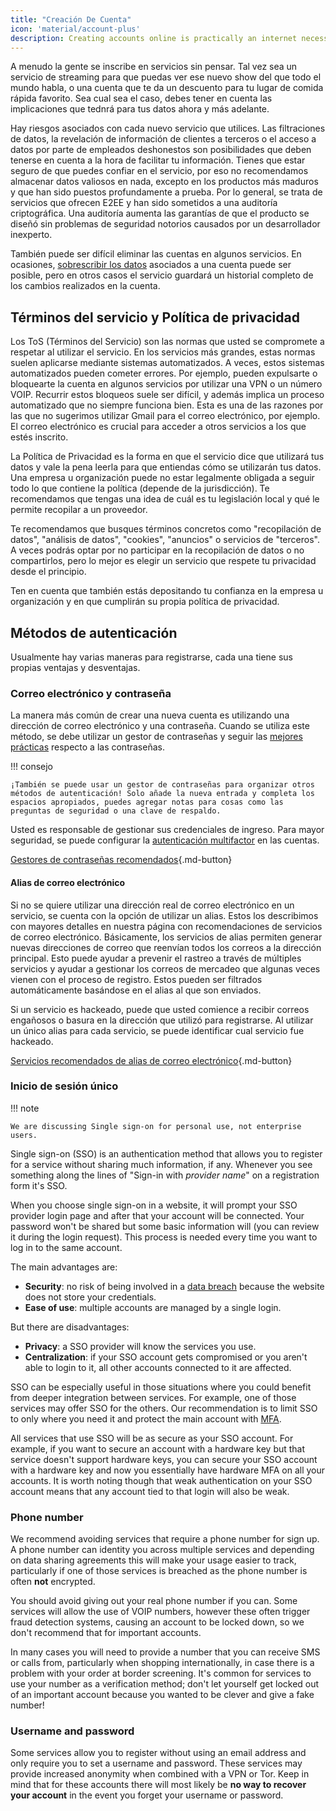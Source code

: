 ```yaml
---
title: "Creación De Cuenta"
icon: 'material/account-plus'
description: Creating accounts online is practically an internet necessity, take these steps to make sure you stay private.
---
```


A menudo la gente se inscribe en servicios sin pensar. Tal vez sea un servicio de streaming para que puedas ver ese nuevo show del que todo el mundo habla, o una cuenta que te da un descuento para tu lugar de comida rápida favorito. Sea cual sea el caso, debes tener en cuenta las implicaciones que tednrá para tus datos ahora y más adelante.

Hay riesgos asociados con cada nuevo servicio que utilices. Las filtraciones de datos, la revelación de información de clientes a terceros o el acceso a datos por parte de empleados deshonestos son posibilidades que deben tenerse en cuenta a la hora de facilitar tu información. Tienes que estar seguro de que puedes confiar en el servicio, por eso no recomendamos almacenar datos valiosos en nada, excepto en los productos más maduros y que han sido puestos profundamente a prueba. Por lo general, se trata de servicios que ofrecen E2EE y han sido sometidos a una auditoría criptográfica. Una auditoría aumenta las garantías de que el producto se diseñó sin problemas de seguridad notorios causados por un desarrollador inexperto.

También puede ser difícil eliminar las cuentas en algunos servicios. En ocasiones, [sobrescribir los datos](account-deletion.md#overwriting-account-information) asociados a una cuenta puede ser posible, pero en otros casos el servicio guardará un historial completo de los cambios realizados en la cuenta.

## Términos del servicio y Política de privacidad

Los ToS (Términos del Servicio) son las normas que usted se compromete a respetar al utilizar el servicio. En los servicios más grandes, estas normas suelen aplicarse mediante sistemas automatizados. A veces, estos sistemas automatizados pueden cometer errores. Por ejemplo, pueden expulsarte o bloquearte la cuenta en algunos servicios por utilizar una VPN o un número VOIP. Recurrir estos bloqueos suele ser difícil, y además implica un proceso automatizado que no siempre funciona bien. Esta es una de las razones por las que no sugerimos utilizar Gmail para el correo electrónico, por ejemplo. El correo electrónico es crucial para acceder a otros servicios a los que estés inscrito.

La Política de Privacidad es la forma en que el servicio dice que utilizará tus datos y vale la pena leerla para que entiendas cómo se utilizarán tus datos. Una empresa u organización puede no estar legalmente obligada a seguir todo lo que contiene la política (depende de la jurisdicción). Te recomendamos que tengas una idea de cuál es tu legislación local y qué le permite recopilar a un proveedor.

Te recomendamos que busques términos concretos como "recopilación de datos", "análisis de datos", "cookies", "anuncios" o servicios de "terceros". A veces podrás optar por no participar en la recopilación de datos o no compartirlos, pero lo mejor es elegir un servicio que respete tu privacidad desde el principio.

Ten en cuenta que también estás depositando tu confianza en la empresa u organización y en que cumplirán su propia política de privacidad.

## Métodos de autenticación

Usualmente hay varias maneras para registrarse, cada una tiene sus propias ventajas y desventajas.

### Correo electrónico y contraseña

La manera más común de crear una nueva cuenta es utilizando una dirección de correo electrónico y una contraseña. Cuando se utiliza este método, se debe utilizar un gestor de contraseñas y seguir las [mejores prácticas](passwords-overview.md) respecto a las contraseñas.

!!! consejo

    ¡También se puede usar un gestor de contraseñas para organizar otros métodos de autenticación! Solo añade la nueva entrada y completa los espacios apropiados, puedes agregar notas para cosas como las preguntas de seguridad o una clave de respaldo.

Usted es responsable de gestionar sus credenciales de ingreso. Para mayor seguridad, se puede configurar la [autenticación multifactor](multi-factor-authentication.md) en las cuentas.

[Gestores de contraseñas recomendados](../passwords.md ""){.md-button}

#### Alias de correo electrónico

Si no se quiere utilizar una dirección real de correo electrónico en un servicio, se cuenta con la opción de utilizar un alias. Estos los describimos con mayores detalles en nuestra página con recomendaciones de servicios de correo electrónico. Básicamente, los servicios de alias permiten generar nuevas direcciones de correo que reenvían todos los correos a la dirección principal. Esto puede ayudar a prevenir el rastreo a través de múltiples servicios y ayudar a gestionar los correos de mercadeo que algunas veces vienen con el proceso de registro. Estos pueden ser filtrados automáticamente basándose en el alias al que son enviados.

Si un servicio es hackeado, puede que usted comience a recibir correos engañosos o basura en la dirección que utilizó para registrarse. Al utilizar un único alias para cada servicio, se puede identificar cual servicio fue hackeado.

[Servicios recomendados de alias de correo electrónico](../email.md#email-aliasing-services ""){.md-button}

### Inicio de sesión único

!!! note

    We are discussing Single sign-on for personal use, not enterprise users.

Single sign-on (SSO) is an authentication method that allows you to register for a service without sharing much information, if any. Whenever you see something along the lines of "Sign-in with *provider name*" on a registration form it's SSO.

When you choose single sign-on in a website, it will prompt your SSO provider login page and after that your account will be connected. Your password won't be shared but some basic information will (you can review it during the login request). This process is needed every time you want to log in to the same account.

The main advantages are:

- **Security**: no risk of being involved in a [data breach](https://en.wikipedia.org/wiki/Data_breach) because the website does not store your credentials.
- **Ease of use**: multiple accounts are managed by a single login.

But there are disadvantages:

- **Privacy**: a SSO provider will know the services you use.
- **Centralization**: if your SSO account gets compromised or you aren't able to login to it, all other accounts connected to it are affected.

SSO can be especially useful in those situations where you could benefit from deeper integration between services. For example, one of those services may offer SSO for the others. Our recommendation is to limit SSO to only where you need it and protect the main account with [MFA](multi-factor-authentication.md).

All services that use SSO will be as secure as your SSO account. For example, if you want to secure an account with a hardware key but that service doesn't support hardware keys, you can secure your SSO account with a hardware key and now you essentially have hardware MFA on all your accounts. It is worth noting though that weak authentication on your SSO account means that any account tied to that login will also be weak.

### Phone number

We recommend avoiding services that require a phone number for sign up. A phone number can identity you across multiple services and depending on data sharing agreements this will make your usage easier to track, particularly if one of those services is breached as the phone number is often **not** encrypted.

You should avoid giving out your real phone number if you can. Some services will allow the use of VOIP numbers, however these often trigger fraud detection systems, causing an account to be locked down, so we don't recommend that for important accounts.

In many cases you will need to provide a number that you can receive SMS or calls from, particularly when shopping internationally, in case there is a problem with your order at border screening. It's common for services to use your number as a verification method; don't let yourself get locked out of an important account because you wanted to be clever and give a fake number!

### Username and password

Some services allow you to register without using an email address and only require you to set a username and password. These services may provide increased anonymity when combined with a VPN or Tor. Keep in mind that for these accounts there will most likely be **no way to recover your account** in the event you forget your username or password.
